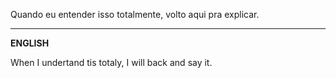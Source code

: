 Quando eu entender isso totalmente, volto aqui pra explicar.

<hr>
<b>ENGLISH</b>

When I undertand tis totaly, I will back and say it.

